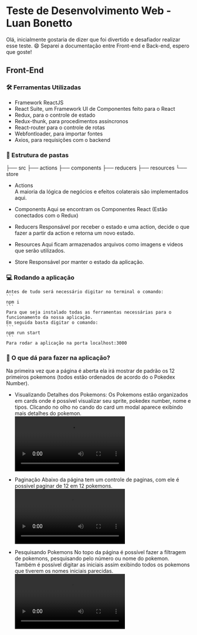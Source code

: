 # Teste de Desenvolvimento Web - Luan Bonetto

Olá, inicialmente gostaria de dizer que foi divertido e desafiador realizar esse teste. :smile:
Separei a documentação entre Front-end e Back-end, espero que goste!

## Front-End

### :hammer_and_wrench: Ferramentas Utilizadas

- Framework ReactJS
- React Suite, um Framework UI de Componentes feito para o React
- Redux, para o controle de estado
- Redux-thunk, para procedimentos assíncronos
- React-router para o controle de rotas
- Webfontloader, para importar fontes
- Axios, para requisições com o backend

### :construction_worker: Estrutura de pastas

├── src
    ├── actions
    ├── components
    ├── reducers
    ├── resources
    └── store

- Actions    
    A maioria da lógica de negócios e efeitos colaterais são implementados aqui.

- Components
    Aqui se encontram os Componentes React (Estão conectados com o Redux)

- Reducers
    Responsável por receber o estado e uma action, decide o que fazer a partir da action e retorna um novo estado.

- Resources
    Aqui ficam armazenados arquivos como imagens e videos que serão utilizados.

- Store
    Responsável por manter o estado da aplicação.

### :computer: Rodando a aplicação
    Antes de tudo será necessário digitar no terminal o comando: 
    ```
    npm i
    ```
    Para que seja instalado todas as ferramentas necessárias para o funcionamento da nossa aplicação.
    Em seguida basta digitar o comando:
    ```
    npm run start
    ```
    Para rodar a aplicação na porta localhost:3000

### :thinking: O que dá para fazer na aplicação?
Na primeira vez que a página é aberta ela irá mostrar de padrão os 12 primeiros pokemons  (todos estão ordenados de acordo do o Pokedex Number).

- Visualizando Detalhes dos Pokemons:
Os Pokemons estão organizados em cards onde é possível visualizar seu sprite, pokedex number, nome e tipos. Clicando no olho no cando do card um modal aparece exibindo mais detalhes do pokemon.
![](https://i.imgur.com/NQyz4eP.mp4) 

- Paginação
Abaixo da página tem um controle de paginas, com ele é possivel paginar de 12 em 12 pokemons.
![](https://i.imgur.com/OQTuc00.mp4)

- Pesquisando Pokemons
No topo da página é possível fazer a filtragem de pokemons, pesquisando pelo número ou nome do pokemon.
Também é possivel digitar as iniciais assim exibindo todos os pokemons que tiverem os nomes iniciais parecidas.
![](https://i.imgur.com/2dQS7MT.mp4)

